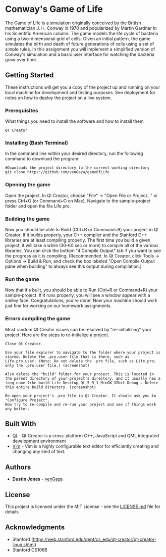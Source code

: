 # Conway's Game of Life

The Game of Life is a simulation originally conceived by the British mathematician J. H. Conway in 1970 and
popularized by Martin Gardner in his Scientific American column. The game models the life cycle of bacteria using a two-dimensional grid of cells. Given an initial pattern, the game simulates the birth and death of future generations of cells using a set of simple rules. In this assignment you will implement a simplified version of Conway's simulation and a basic user interface for watching the bacteria grow over time.  

## Getting Started

These instructions will get you a copy of the project up and running on your local machine for development and testing purposes. See deployment for notes on how to deploy the project on a live system.

### Prerequisites

What things you need to install the software and how to install them

```
QT Creator
```

### Installing (Bash Terminal)

In the command line within your desired directory, run the following command to download the program:

```
#Downloads the project directory to the current working directory
git clone https://github.com/venGaza/gameOfLife
```

### Opening the game
Open the project. In Qt Creator, choose "File" → "Open File or Project..." or press Ctrl+O (or Command+O on Mac). Navigate to the sample-project folder and open the file Life.pro.


### Building the game

Now you should be able to Build (Ctrl+B or Command+B) your project in Qt Creator. If it builds properly, your C++ compiler and the Stanford C++ libraries are at least compiling properly. The first time you build a given project, it will take a while (30-60 sec or more) to compile all of the various libraries. You can click the bottom "4 Compile Output" tab if you want to see the progress as it is compiling. (Recommended: In Qt Creator, click Tools → Options → Build & Run, and check the box labeled "Open Compile Output pane when building" to always see this output during compilation.)

### Run the game

Now that it's built, you should be able to Run (Ctrl+R or Command+R) your sample-project. If it runs properly, you will see a window appear with a smiley face. Congratulations, you're done! Now your machine should work just fine for working on our homework assignments.

### Errors compiling the game

Most random Qt Creator issues can be resolved by "re-initializing" your project. Here are the steps to re-initialize a project. 

```
Close Qt Creator.

Use your file explorer to navigate to the folder where your project is stored. Delete the .pro.user file that is there, such as Life.pro.user. (Note: Do not delete the .pro file, such as Life.pro; only the .pro.user file.) (screenshot)

Also delete the "build" folder for your project. This is located in the parent directory of your project's directory, and it usually has a long name like build-Life-Desktop_Qt_5_9_1_MinGW_32bit-Debug . Delete this entire build directory. (screenshot)

Re-open your project's .pro file in Qt Creator. It should ask you to "Configure Project".
Now try to re-compile and re-run your project and see if things work any better.
```

## Built With

* [Qt](https://www.qt.io/qt-features-libraries-apis-tools-and-ide/) - Qt Creator is a cross-platform C++, JavaScript and QML integrated development environment
* [Vim](https://www.vim.org/) - Vim is a highly configurable text editor for efficiently creating and changing any kind of text.

## Authors

* **Dustin Jones** - [venGaza](https://github.com/venGaza)

## License

This project is licensed under the MIT License - see the [LICENSE.md](LICENSE.md) file for details

## Acknowledgments

* Stanford (https://web.stanford.edu/dept/cs_edu/qt-creator/qt-creator-linux.shtml)
* Stanford CS106B